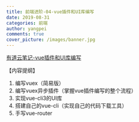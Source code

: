 ```yaml
---
title: 前端进阶-04-vue插件和UI库编写
date: 2019-08-31
categories: 前端
author: yangpei
comments: true
cover_picture: /images/banner.jpg
---
```


[有道云笔记-vue插件和UI库编写](https://note.youdao.com/ynoteshare1/index.html?id=7846e739acece4f1ecce5f0d7c9b3bf3&type=note)

【内容提纲】
1. 编写vuex（简易版）
2. 编写vuex异步插件（掌握vue插件编写的整个流程）
3. 实现vue-cli3的UI库
4. 搭建自己的vue-cli（实现自己的代码下载工具）
5. 手写vue-router